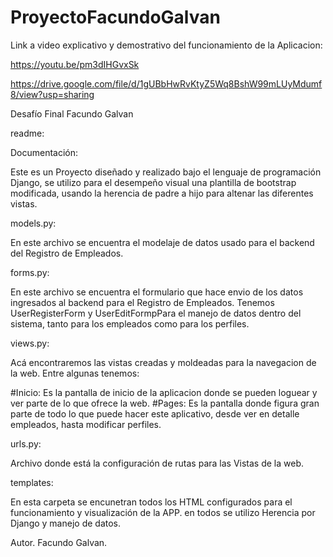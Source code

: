 # ProyectoFacundoGalvan

Link a video explicativo y demostrativo del funcionamiento de la Aplicacion:

https://youtu.be/pm3dIHGvxSk

https://drive.google.com/file/d/1gUBbHwRvKtyZ5Wq8BshW99mLUyMdumf8/view?usp=sharing

Desafío Final Facundo Galvan

readme:

Documentación:

Este es un Proyecto diseñado y realizado bajo el lenguaje de programación Django, se utilizo para el desempeño visual una plantilla de bootstrap modificada, usando la herencia de padre a hijo para altenar las diferentes vistas.

models.py:

En este archivo se encuentra el modelaje de datos usado para el backend del Registro de Empleados.

forms.py:

En este archivo se encuentra el formulario que hace envio de los datos ingresados al backend para el Registro de Empleados.
Tenemos UserRegisterForm y UserEditFormpPara el manejo de datos dentro del sistema, tanto para los empleados como para los perfiles.

views.py:

Acá encontraremos las vistas creadas y moldeadas para la navegacion de la web. Entre algunas tenemos:

#Inicio: Es la pantalla de inicio de la aplicacion donde se pueden loguear y ver parte de lo que ofrece la web.
#Pages: Es la pantalla donde figura gran parte de todo lo que puede hacer este aplicativo, desde ver en detalle empleados, hasta modificar perfiles.

urls.py:

Archivo donde está la configuración de rutas para las Vistas de la web.

templates:

En esta carpeta se encunetran todos los HTML configurados para el funcionamiento y visualización de la APP. en todos se utilizo Herencia por Django y manejo de datos.

Autor.
Facundo Galvan.
